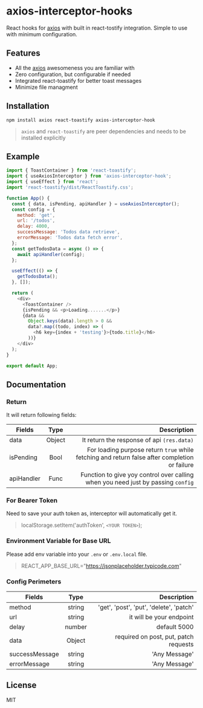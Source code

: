 # axios-interceptor-hooks

React hooks for [axios] with built in react-tostify integration. Simple to use with minimum configuration.

## Features

- All the [axios] awesomeness you are familiar with
- Zero configuration, but configurable if needed
- Integrated react-toastify for better toast messages
- Minimize file managment

## Installation

`npm install axios react-toastify axios-interceptor-hook`

> `axios` and `react-toastify` are peer dependencies and needs to be installed explicitly

## Example

```js
import { ToastContainer } from 'react-toastify';
import { useAxiosInterceptor } from 'axios-interceptor-hook';
import { useEffect } from 'react';
import 'react-toastify/dist/ReactToastify.css';

function App() {
  const { data, isPending, apiHandler } = useAxiosInterceptor();
  const config = {
    method: 'get',
    url: '/todos',
    delay: 4000,
    successMessage: 'Todos data retrieve',
    errorMessage: 'Todos data fetch error',
  };
  const getTodosData = async () => {
    await apiHandler(config);
  };

  useEffect(() => {
    getTodosData();
  }, []);

  return (
    <div>
      <ToastContainer />
      {isPending && <p>Loading.......</p>}
      {data &&
        Object.keys(data).length > 0 &&
        data?.map((todo, index) => (
          <h6 key={index + 'testing'}>{todo.title}</h6>
        ))}
    </div>
  );
}

export default App;
```

## Documentation

### Return

It will return following fields:

| Fields     |  Type  |                                                                                   Description |
| ---------- | :----: | --------------------------------------------------------------------------------------------: |
| data       | Object |                                                    It return the response of api `(res.data)` |
| isPending  |  Bool  | For loading purpose return `true` while fetching and return false after completion or failure |
| apiHandler |  Func  |              Function to give yoy control over calling when you need just by passing `config` |

### For Bearer Token

Need to save your auth token as, interceptor will automatically get it.

> localStorage.setItem('authToken', `<YOUR TOKEN>`);

### Environment Variable for Base URL

Please add env variable into your `.env` or `.env.local` file.

> REACT_APP_BASE_URL="https://jsonplaceholder.typicode.com"

### Config Perimeters

| Fields         |  Type  |                             Description |
| -------------- | :----: | --------------------------------------: |
| method         | string | 'get', 'post', 'put', 'delete', 'patch' |
| url            | string |                it will be your endpoint |
| delay          | number |                            default 5000 |
| data           | Object |   required on post, put, patch requests |
| successMessage | string |                           'Any Message' |
| errorMessage   | string |                           'Any Message' |

## License

MIT

[axios]: https://github.com/axios/axios

